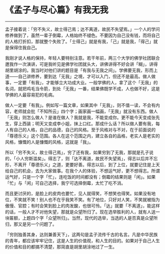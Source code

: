 # 《孟子与尽心篇》有我无我

------

孟子接着说：「穷不失义，故士得己焉；达不离道，故民不失望焉。」一个人的学问修养做到了，虽然一辈子倒霉，人格始终不褪色。不要因为自己没有钱，而将自己的人格打折扣，那就整个失败了。「士得己」就是有我，「己」就是我，「得己」就是保得住我自己。

我刚才说人格的保持，年轻人要特别注意。若干年前，两三个大学的佛学社团联合邀我作一次演讲，可是我听见是佛学社团就头大，讲佛讲得不好会讲「糊」，讲得胡里胡涂的。我当时对他们讲的题目是「有我与无我之间」。学佛要无我，形而上道——自己讲修养，要到达「无我」之境，才可以入门，但还不是最高。做人做事，一定要「有我」，才能够立大功成大业。一般学佛的人，拿了这个「无我」的名词，就把鸡毛当令箭，到处「无我」一番，结果佛既学不成，人也做不好，这是学佛的人最容易犯的毛病。

做人一定要「有我」。例如写一篇文章，如果其中「无我」，则不值一读，不会有内容，老师就会批「不知所云」四个字；画家画一幅画，「无我」就没有东西。做人「无我」则怎么做人？是谁在做人？我就是我，不能变成你。更不能今天变成张先生，穿上西装；明天又变成李小姐，抹上口红。那成什么话？所以做人要有我，每人有自己的人格，自己的品德，自己的风格。至于风格对与不对，在于前面说的「尊德乐义」这个范围。各人在这个范围之内，建立各自的品格，老实人是老实的风格，慷慨的人是慷慨的风格，这就是「我」。

所以「穷不失义，故士得己焉」，穷了还有我，如果穷到了无我，那就是孔子说的，「小人穷斯滥矣」。得志了，则「达不离道，故民不失望焉」，得志以后并不忘形，不离开「尊德乐义」之道，更要好善。得志以后，到了上位，就要记住是上天给自己的机会，去为大家做事。在我个人的体验，不想运气好，更不想得志。所谓运气好，只是一个字「忙」，连吃饭的时间都没有；倒霉的结果则是「闲」。如果「忙」与「闲」可自己选择，我宁可选择倒霉，太忙了吃不消。

而且更讨厌的，是脸上的皮肉也要忙，见人就得笑，不想笑也得笑。如果没有地位，不笑就不笑！别人也不在乎我笑不笑。有了地位，只好对人笑，不笑就被指为傲慢、官腔；有时会笑到脸上的肉发酸，也很可怜。「达」就要「不离道」，能这样的话，一般人才不对他失望，那就是众望所归了。现在选举胜利的人，就有人送一块匾额，上题四个字「众望所归」。当然，现代的选举，当选的人是否真是众望所归，那又是另一个问题了。

「穷则独善其身，达则兼善天下」，这两句是孟子流传千古的名言。凡是中华民族的青年，都应该牢牢记住，这是人生的价值观，和人生的目的。如果对于自己人生的价值和目的都搞不清楚，那简直是胡里胡涂地过了一生。

